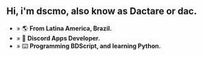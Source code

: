 ## Hi, i'm **dscmo**, also know as **Dactare** or **dac.**
- » 🌎 **From Latina America, Brazil.**
- » 🤖 **Discord Apps Developer.**
- » ⌨️ **Programming BDScript, and learning Python.**

  
